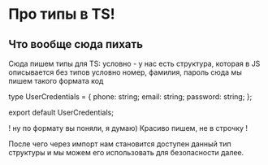 # Про типы в TS!

## Что вообще сюда пихать

Сюда пишем типы для TS: условно - у нас есть структура, которая в JS описывается без типов
условно номер, фамилия, пароль
сюда мы пишем такого формата код


type UserCredentials = {
    phone: string;
    email: string;
    password: string;
};

export default UserCredentials;

! ну по формату вы поняли, я думаю) Красиво пишем, не в строчку !

После чего через импорт нам становится доступен данный тип структуры
и мы можем его использовать для безопасности далее.